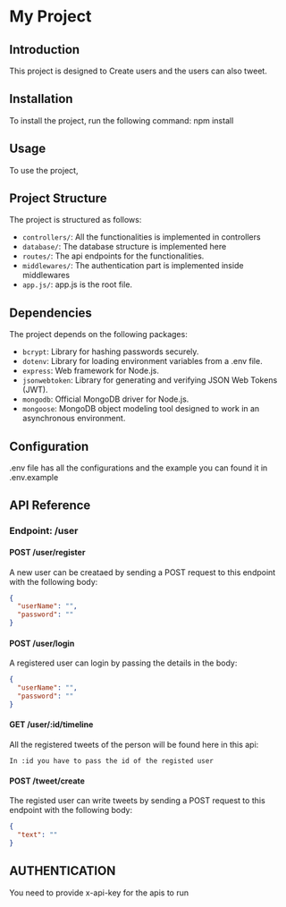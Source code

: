 # My Project

## Introduction

This project is designed to Create users and the users can also tweet.

## Installation

To install the project, run the following command: npm install

## Usage

To use the project,

## Project Structure

The project is structured as follows:

- `controllers/`: All the functionalities is implemented in controllers
- `database/`: The database structure is implemented here
- `routes/`: The api endpoints for the functionalities.
- `middlewares/`: The authentication part is implemented inside middlewares
- `app.js/`: app.js is the root file.

## Dependencies

The project depends on the following packages:

- `bcrypt`: Library for hashing passwords securely.
- `dotenv`: Library for loading environment variables from a .env file.
- `express`: Web framework for Node.js.
- `jsonwebtoken`: Library for generating and verifying JSON Web Tokens (JWT).
- `mongodb`: Official MongoDB driver for Node.js.
- `mongoose`: MongoDB object modeling tool designed to work in an asynchronous environment.

## Configuration

.env file has all the configurations and the example you can found it in .env.example

## API Reference

### Endpoint: /user

#### POST /user/register

A new user can be creataed by sending a POST request to this endpoint with the following body:

```json
{
  "userName": "",
  "password": ""
}
```

#### POST /user/login

A registered user can login by passing the details in the body:

```json
{
  "userName": "",
  "password": ""
}
```

#### GET /user/:id/timeline

All the registered tweets of the person will be found here in this api:

```
In :id you have to pass the id of the registed user

```

#### POST /tweet/create

The registed user can write tweets by sending a POST request to this endpoint with the following body:

```json
{
  "text": ""
}
```

## AUTHENTICATION

You need to provide x-api-key for the apis to run
